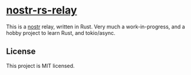 [nostr-rs-relay](https://git.sr.ht/~gheartsfield/nostr-rs-relay)
===

This is a [nostr](https://github.com/fiatjaf/nostr) relay, written in Rust.
Very much a work-in-progress, and a hobby project to learn Rust, and tokio/async.

License
---
This project is MIT licensed.
